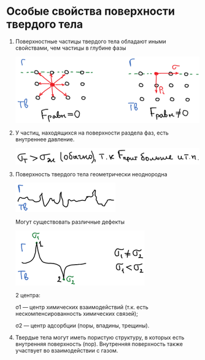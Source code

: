 # Особые свойства поверхности твердого тела

1. Поверхностные частицы твердого тела обладают иными свойствами, чем частицы в глубине фазы

    ![Поверхность раздела твердое тело - газ](images/osobye-svojstva-poverhnosti-tverdogo-tela/Razdel_clip_image001.png)

2. У частиц, находящихся на поверхности раздела фаз, есть внутреннее давление.

    ![](images/osobye-svojstva-poverhnosti-tverdogo-tela/Razdel_clip_image001_0000.png)

3. Поверхность твердого тела геометрически неоднородна

    ![](images/osobye-svojstva-poverhnosti-tverdogo-tela/Razdel_clip_image001_0001.png)

    Могут существовать различные дефекты

    ![](images/osobye-svojstva-poverhnosti-tverdogo-tela/Razdel_clip_image001_0002.png)

    2 центра:

    σ1 — центр химических взаимодействий (т.к. есть нескомпенсированность химических связей);

    σ2 — центр адсорбции (поры, впадины, трещины).

4. Твердые тела могут иметь пористую структуру, в которых есть внутренняя поверхность (пор). Внутренняя поверхность также участвует во взаимодействии с газом.

